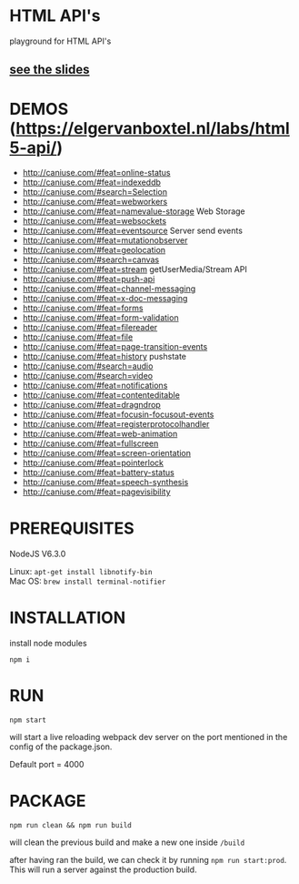
# HTML API's

playground for HTML API's

## [see the slides](https://slides.com/elgervanboxtel/html5-api-s/)

# DEMOS (https://elgervanboxtel.nl/labs/html5-api/)

 * http://caniuse.com/#feat=online-status
 * http://caniuse.com/#feat=indexeddb
 * http://caniuse.com/#search=Selection
 * http://caniuse.com/#feat=webworkers
 * http://caniuse.com/#feat=namevalue-storage Web Storage
 * http://caniuse.com/#feat=websockets
 * http://caniuse.com/#feat=eventsource Server send events
 * http://caniuse.com/#feat=mutationobserver
 * http://caniuse.com/#feat=geolocation
 * http://caniuse.com/#search=canvas
 * http://caniuse.com/#feat=stream getUserMedia/Stream API
 * http://caniuse.com/#feat=push-api
 * http://caniuse.com/#feat=channel-messaging
 * http://caniuse.com/#feat=x-doc-messaging
 * http://caniuse.com/#feat=forms
 * http://caniuse.com/#feat=form-validation
 * http://caniuse.com/#feat=filereader
 * http://caniuse.com/#feat=file
 * http://caniuse.com/#feat=page-transition-events
 * http://caniuse.com/#feat=history pushstate
 * http://caniuse.com/#search=audio
 * http://caniuse.com/#search=video
 * http://caniuse.com/#feat=notifications
 * http://caniuse.com/#feat=contenteditable
 * http://caniuse.com/#feat=dragndrop
 * http://caniuse.com/#feat=focusin-focusout-events
 * http://caniuse.com/#feat=registerprotocolhandler
 * http://caniuse.com/#feat=web-animation
 * http://caniuse.com/#feat=fullscreen
 * http://caniuse.com/#feat=screen-orientation
 * http://caniuse.com/#feat=pointerlock
 * http://caniuse.com/#feat=battery-status
 * http://caniuse.com/#feat=speech-synthesis
 * http://caniuse.com/#feat=pagevisibility

# PREREQUISITES

NodeJS V6.3.0

Linux: `apt-get install libnotify-bin` <br />
Mac OS: `brew install terminal-notifier`


# INSTALLATION

install node modules

`npm i`

# RUN

`npm start`

will start a live reloading webpack dev server on the port mentioned in the config of the package.json.

Default port = 4000

# PACKAGE

`npm run clean && npm run build`

will clean the previous build and make a new one inside `/build`

after having ran the build, we can check it by running `npm run start:prod`. This will run a server against the production build.
